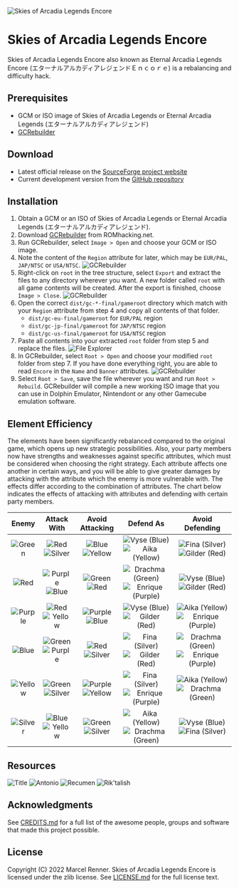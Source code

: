 ![Skies of Arcadia Legends Encore](doc/logomlt.png)

# Skies of Arcadia Legends Encore

Skies of Arcadia Legends Encore also known as Eternal Arcadia Legends Encore 
(エターナルアルカディアレジェンドＥｎｃｏｒｅ) is a rebalancing and difficulty hack.

## Prerequisites

* GCM or ISO image of Skies of Arcadia Legends or Eternal Arcadia Legends
  (エターナルアルカディアレジェンド)
* [GCRebuilder](http://www.romhacking.net/utilities/619/)

## Download

* Latest official release on the
  [SourceForge project website](https://sf.net/projects/soale)
* Current development version from the
  [GitHub repository](https://github.com/Taikocuya/SOALE)

## Installation

1. Obtain a GCM or an ISO of Skies of Arcadia Legends or Eternal Arcadia 
   Legends (エターナルアルカディアレジェンド).
2. Download [GCRebuilder](http://www.romhacking.net/utilities/619/) from
   ROMhacking.net.
3. Run GCRebuilder, select `Image > Open` and choose your GCM or ISO image.
4. Note the content of the `Region` attribute for later, which may be 
   `EUR/PAL`, `JAP/NTSC` or `USA/NTSC`.
   ![GCRebuilder](doc/install4.png)
5. Right-click on `root` in the tree structure, select `Export` and extract 
   the files to any directory wherever you want. A new folder called `root` 
   with all game contents will be created. After the export is finished, 
   choose `Image > Close`.
   ![GCRebuilder](doc/install5.png)
6. Open the correct `dist/gc-*-final/gameroot` directory which match with 
   your `Region` attribute from step 4 and copy all contents of that folder.
    * `dist/gc-eu-final/gameroot` for `EUR/PAL` region 
    * `dist/gc-jp-final/gameroot` for `JAP/NTSC` region 
    * `dist/gc-us-final/gameroot` for `USA/NTSC` region 
7. Paste all contents into your extracted `root` folder from step 5 and 
   replace the files.
   ![File Explorer](doc/install7.png)
8. In GCRebuilder, select `Root > Open` and choose your modified `root`
   folder from step 7. If you have done everything right, you are able to 
   read `Encore` in the `Name` and `Banner` attributes.
   ![GCRebuilder](doc/install8.png)
9. Select `Root > Save`, save the file wherever you want and run 
   `Root > Rebuild`. GCRebuilder will compile a new working ISO image that you 
   can use in Dolphin Emulator, Nintendont or any other Gamecube emulation 
   software.

## Element Efficiency

The elements have been significantly rebalanced compared to the original game, 
which opens up new strategic possibilities. Also, your party members now have 
strengths and weaknesses against specific attributes, which must be considered 
when choosing the right strategy. Each attribute affects one another in certain 
ways, and you will be able to give greater damages by attacking with the 
attribute which the enemy is more vulnerable with. The effects differ according 
to the combination of attributes. The chart below indicates the effects of 
attacking with attributes and defending with certain party members.

| Enemy   | Attack With  | Avoid Attacking | Defend As      | Avoid Defending |
|:-------:|:------------:|:---------------:|:--------------:|:---------------:|
| ![][Gr] | ![][R]![][S] | ![][B]![][Y]    | ![][Vy]![][Ai] | ![][Fi]![][Gi]  |
| ![][Re] | ![][P]![][B] | ![][G]![][R]    | ![][Dr]![][En] | ![][Vy]![][Gi]  |
| ![][Pu] | ![][R]![][Y] | ![][P]![][B]    | ![][Vy]![][Gi] | ![][Ai]![][En]  |
| ![][Bl] | ![][G]![][P] | ![][R]![][S]    | ![][Fi]![][Gi] | ![][Dr]![][En]  |
| ![][Ye] | ![][G]![][S] | ![][P]![][Y]    | ![][Fi]![][En] | ![][Ai]![][Dr]  |
| ![][Si] | ![][B]![][Y] | ![][G]![][S]    | ![][Ai]![][Dr] | ![][Vy]![][Fi]  |

[G]: doc/greenstone.png "Green"
[R]: doc/redstone.png "Red"
[P]: doc/purplestone.png "Purple"
[B]: doc/bluestone.png "Blue"
[Y]: doc/yellowstone.png "Yellow"
[S]: doc/silverstone.png "Silver"
[Vy]: doc/vyse.png "Vyse (Blue)"
[Ai]: doc/aika.png "Aika (Yellow)"
[Fi]: doc/fina.png "Fina (Silver)"
[Dr]: doc/drachma.png "Drachma (Green)"
[En]: doc/enrique.png "Enrique (Purple)"
[Gi]: doc/gilder.png "Gilder (Red)"
[Gr]: doc/greencrest.png "Green"
[Re]: doc/redcrest.png "Red"
[Pu]: doc/purplecrest.png "Purple"
[Bl]: doc/bluecrest.png "Blue"
[Ye]: doc/yellowcrest.png "Yellow"
[Si]: doc/silvercrest.png "Silver"

## Resources

![Title](doc/title.png)
![Antonio](doc/antonio.png)
![Recumen](doc/recumen.png)
![Rik'talish](doc/riktalish.png)

## Acknowledgments

See [CREDITS.md](CREDITS.md) for a full list of the awesome people, groups and 
software that made this project possible.

## License

Copyright (C) 2022 Marcel Renner. Skies of Arcadia Legends Encore is 
licensed under the zlib license. See [LICENSE.md](LICENSE.md) for the full 
license text.

